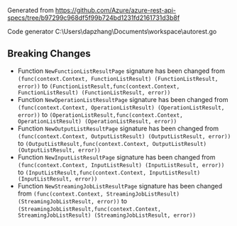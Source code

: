 
Generated from https://github.com/Azure/azure-rest-api-specs/tree/b97299c968df5f99b724bd1231fd2161731d3b8f

Code generator C:\Users\dapzhang\Documents\workspace\autorest.go

## Breaking Changes

- Function `NewFunctionListResultPage` signature has been changed from `(func(context.Context, FunctionListResult) (FunctionListResult, error))` to `(FunctionListResult,func(context.Context, FunctionListResult) (FunctionListResult, error))`
- Function `NewOperationListResultPage` signature has been changed from `(func(context.Context, OperationListResult) (OperationListResult, error))` to `(OperationListResult,func(context.Context, OperationListResult) (OperationListResult, error))`
- Function `NewOutputListResultPage` signature has been changed from `(func(context.Context, OutputListResult) (OutputListResult, error))` to `(OutputListResult,func(context.Context, OutputListResult) (OutputListResult, error))`
- Function `NewInputListResultPage` signature has been changed from `(func(context.Context, InputListResult) (InputListResult, error))` to `(InputListResult,func(context.Context, InputListResult) (InputListResult, error))`
- Function `NewStreamingJobListResultPage` signature has been changed from `(func(context.Context, StreamingJobListResult) (StreamingJobListResult, error))` to `(StreamingJobListResult,func(context.Context, StreamingJobListResult) (StreamingJobListResult, error))`

